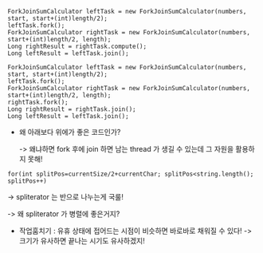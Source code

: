 ```aidl
ForkJoinSumCalculator leftTask = new ForkJoinSumCalculator(numbers, start, start+(int)length/2);
leftTask.fork();
ForkJoinSumCalculator rightTask = new ForkJoinSumCalculator(numbers, start+(int)length/2, length);
Long rightResult = rightTask.compute();
Long leftResult = leftTask.join();

```

```aidl
ForkJoinSumCalculator leftTask = new ForkJoinSumCalculator(numbers, start, start+(int)length/2);
leftTask.fork();
ForkJoinSumCalculator rightTask = new ForkJoinSumCalculator(numbers, start+(int)length/2, length);
rightTask.fork();
Long rightResult = rightTask.join();
Long leftResult = leftTask.join();
```

- 왜 아래보다 위에가 좋은 코드인가?
    
    -> 왜냐하면 fork 후에 join 하면 남는 thread 가 생길 수 있는데 그 자원을 활용하지 못해!  


```aidl
for(int splitPos=currentSize/2+currentChar; splitPos<string.length(); splitPos++)
```

-> spliterator 는 반으로 나누는게 국룰!

-> 왜 spliterator 가 병렬에 좋은거지?

- 작업훔치기 : 유휴 상태에 접어드는 시점이 비슷하면 바로바로 채워질 수 있다! -> 크기가 유사하면 끝나는 시기도 유사하겠지!
